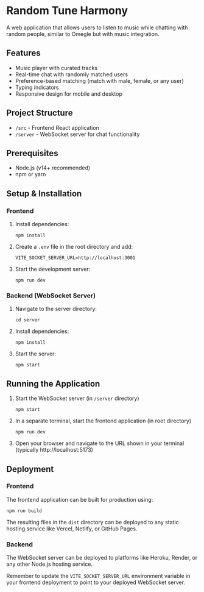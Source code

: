# Random Tune Harmony

A web application that allows users to listen to music while chatting with random people, similar to Omegle but with music integration.

## Features

- Music player with curated tracks
- Real-time chat with randomly matched users
- Preference-based matching (match with male, female, or any user)
- Typing indicators
- Responsive design for mobile and desktop

## Project Structure

- `/src` - Frontend React application
- `/server` - WebSocket server for chat functionality

## Prerequisites

- Node.js (v14+ recommended)
- npm or yarn

## Setup & Installation

### Frontend

1. Install dependencies:
   ```
   npm install
   ```

2. Create a `.env` file in the root directory and add:
   ```
   VITE_SOCKET_SERVER_URL=http://localhost:3001
   ```

3. Start the development server:
   ```
   npm run dev
   ```

### Backend (WebSocket Server)

1. Navigate to the server directory:
   ```
   cd server
   ```

2. Install dependencies:
   ```
   npm install
   ```

3. Start the server:
   ```
   npm start
   ```

## Running the Application

1. Start the WebSocket server (in `/server` directory)
   ```
   npm start
   ```

2. In a separate terminal, start the frontend application (in root directory)
   ```
   npm run dev
   ```

3. Open your browser and navigate to the URL shown in your terminal (typically http://localhost:5173)

## Deployment

### Frontend

The frontend application can be built for production using:
```
npm run build
```

The resulting files in the `dist` directory can be deployed to any static hosting service like Vercel, Netlify, or GitHub Pages.

### Backend

The WebSocket server can be deployed to platforms like Heroku, Render, or any other Node.js hosting service.

Remember to update the `VITE_SOCKET_SERVER_URL` environment variable in your frontend deployment to point to your deployed WebSocket server.